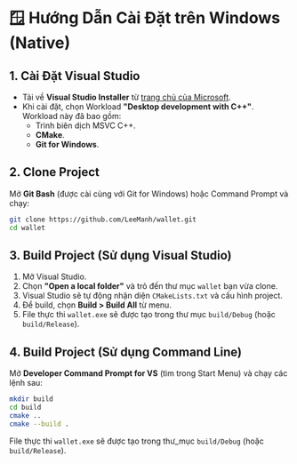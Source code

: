 # 🪟 Hướng Dẫn Cài Đặt trên Windows (Native)

## 1. Cài Đặt Visual Studio

- Tải về **Visual Studio Installer** từ [trang chủ của Microsoft](https://visualstudio.microsoft.com/downloads/).
- Khi cài đặt, chọn Workload **"Desktop development with C++"**. Workload này đã bao gồm:
  - Trình biên dịch MSVC C++.
  - **CMake**.
  - **Git for Windows**.

## 2. Clone Project

Mở **Git Bash** (được cài cùng với Git for Windows) hoặc Command Prompt và chạy:

```bash
git clone https://github.com/LeeManh/wallet.git
cd wallet
```

## 3. Build Project (Sử dụng Visual Studio)

1.  Mở Visual Studio.
2.  Chọn **"Open a local folder"** và trỏ đến thư mục `wallet` bạn vừa clone.
3.  Visual Studio sẽ tự động nhận diện `CMakeLists.txt` và cấu hình project.
4.  Để build, chọn **Build > Build All** từ menu.
5.  File thực thi `wallet.exe` sẽ được tạo trong thư mục `build/Debug` (hoặc `build/Release`).

## 4. Build Project (Sử dụng Command Line)

Mở **Developer Command Prompt for VS** (tìm trong Start Menu) và chạy các lệnh sau:

```bash
mkdir build
cd build
cmake ..
cmake --build .
```

File thực thi `wallet.exe` sẽ được tạo trong thư_mục `build/Debug` (hoặc `build/Release`).
